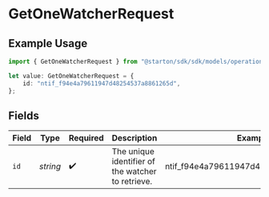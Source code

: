 # GetOneWatcherRequest

## Example Usage

```typescript
import { GetOneWatcherRequest } from "@starton/sdk/sdk/models/operations";

let value: GetOneWatcherRequest = {
    id: "ntif_f94e4a79611947d48254537a8861265d",
};
```

## Fields

| Field                                             | Type                                              | Required                                          | Description                                       | Example                                           |
| ------------------------------------------------- | ------------------------------------------------- | ------------------------------------------------- | ------------------------------------------------- | ------------------------------------------------- |
| `id`                                              | *string*                                          | :heavy_check_mark:                                | The unique identifier of the watcher to retrieve. | ntif_f94e4a79611947d48254537a8861265d             |